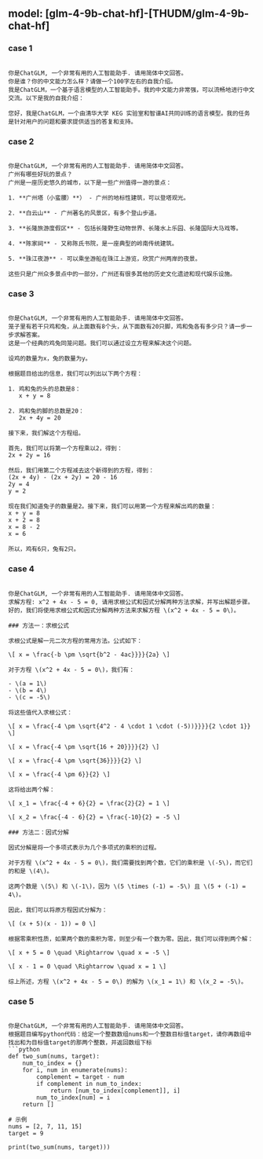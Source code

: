 ## model: [glm-4-9b-chat-hf]-[THUDM/glm-4-9b-chat-hf]

### case 1
```

你是ChatGLM, 一个非常有用的人工智能助手. 请用简体中文回答。
你是谁？你的中文能力怎么样？请做一个100字左右的自我介绍。
我是ChatGLM，一个基于语言模型的人工智能助手。我的中文能力非常强，可以流畅地进行中文交流。以下是我的自我介绍：

您好，我是ChatGLM，一个由清华大学 KEG 实验室和智谱AI共同训练的语言模型。我的任务是针对用户的问题和要求提供适当的答复和支持。
```

### case 2
```

你是ChatGLM, 一个非常有用的人工智能助手. 请用简体中文回答。
广州有哪些好玩的景点？
广州是一座历史悠久的城市，以下是一些广州值得一游的景点：

1. **广州塔（小蛮腰）**） - 广州的地标性建筑，可以登塔观光。

2. **白云山** - 广州著名的风景区，有多个登山步道。

3. **长隆旅游度假区** - 包括长隆野生动物世界、长隆水上乐园、长隆国际大马戏等。

4. **陈家祠** - 又称陈氏书院，是一座典型的岭南传统建筑。

5. **珠江夜游** - 可以乘坐游船在珠江上游览，欣赏广州两岸的夜景。

这些只是广州众多景点中的一部分，广州还有很多其他的历史文化遗迹和现代娱乐设施。
```

### case 3
```

你是ChatGLM, 一个非常有用的人工智能助手. 请用简体中文回答。
笼子里有若干只鸡和兔，从上面数有8个头，从下面数有20只脚，鸡和兔各有多少只？请一步一步求解答案。
这是一个经典的鸡兔同笼问题。我们可以通过设立方程来解决这个问题。

设鸡的数量为x，兔的数量为y。

根据题目给出的信息，我们可以列出以下两个方程：

1. 鸡和兔的头的总数是8：
   x + y = 8

2. 鸡和兔的脚的总数是20：
   2x + 4y = 20

接下来，我们解这个方程组。

首先，我们可以将第一个方程乘以2，得到：
2x + 2y = 16

然后，我们用第二个方程减去这个新得到的方程，得到：
(2x + 4y) - (2x + 2y) = 20 - 16
2y = 4
y = 2

现在我们知道兔子的数量是2。接下来，我们可以用第一个方程来解出鸡的数量：
x + y = 8
x + 2 = 8
x = 8 - 2
x = 6

所以，鸡有6只，兔有2只。
```

### case 4
```

你是ChatGLM, 一个非常有用的人工智能助手. 请用简体中文回答。
求解方程: x^2 + 4x - 5 = 0, 请用求根公式和因式分解两种方法求解，并写出解题步骤。
好的，我们将使用求根公式和因式分解两种方法来求解方程 \(x^2 + 4x - 5 = 0\)。

### 方法一：求根公式

求根公式是解一元二次方程的常用方法。公式如下：

\[ x = \frac{-b \pm \sqrt{b^2 - 4ac}}}}{2a} \]

对于方程 \(x^2 + 4x - 5 = 0\)，我们有：

- \(a = 1\)
- \(b = 4\)
- \(c = -5\)

将这些值代入求根公式：

\[ x = \frac{-4 \pm \sqrt{4^2 - 4 \cdot 1 \cdot (-5))}}}}{2 \cdot 1}} \]

\[ x = \frac{-4 \pm \sqrt{16 + 20}}}}{2} \]

\[ x = \frac{-4 \pm \sqrt{36}}}}{2} \]

\[ x = \frac{-4 \pm 6}}{2} \]

这将给出两个解：

\[ x_1 = \frac{-4 + 6}{2} = \frac{2}{2} = 1 \]

\[ x_2 = \frac{-4 - 6}{2} = \frac{-10}{2} = -5 \]

### 方法二：因式分解

因式分解是将一个多项式表示为几个多项式的乘积的过程。

对于方程 \(x^2 + 4x - 5 = 0\)，我们需要找到两个数，它们的乘积是 \(-5\)，而它们的和是 \(4\)。

这两个数是 \(5\) 和 \(-1\)，因为 \(5 \times (-1) = -5\) 且 \(5 + (-1) = 4\)。

因此，我们可以将原方程因式分解为：

\[ (x + 5)(x - 1)) = 0 \]

根据零乘积性质，如果两个数的乘积为零，则至少有一个数为零。因此，我们可以得到两个解：

\[ x + 5 = 0 \quad \Rightarrow \quad x = -5 \]

\[ x - 1 = 0 \quad \Rightarrow \quad x = 1 \]

综上所述，方程 \(x^2 + 4x - 5 = 0\) 的解为 \(x_1 = 1\) 和 \(x_2 = -5\)。
```

### case 5
```

你是ChatGLM, 一个非常有用的人工智能助手. 请用简体中文回答。
根据题目编写python代码：给定一个整数数组nums和一个整数目标值target，请你再数组中找出和为目标值target的那两个整数，并返回数组下标
```python
def two_sum(nums, target):
    num_to_index = {}
    for i, num in enumerate(nums):
        complement = target - num
        if complement in num_to_index:
            return [num_to_index[complement]], i]
        num_to_index[num] = i
    return []

# 示例
nums = [2, 7, 11, 15]
target = 9

print(two_sum(nums, target)))
```
```